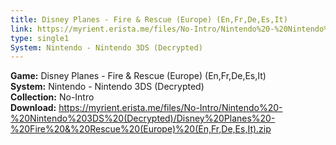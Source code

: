 ```yaml
---
title: Disney Planes - Fire & Rescue (Europe) (En,Fr,De,Es,It)
link: https://myrient.erista.me/files/No-Intro/Nintendo%20-%20Nintendo%203DS%20(Decrypted)/Disney%20Planes%20-%20Fire%20&%20Rescue%20(Europe)%20(En,Fr,De,Es,It).zip
type: single1
System: Nintendo - Nintendo 3DS (Decrypted)
---
```

<b>Game:</b> Disney Planes - Fire & Rescue (Europe) (En,Fr,De,Es,It)<br>
<b>System:</b> Nintendo - Nintendo 3DS (Decrypted)<br>
<b>Collection:</b> No-Intro<br>
<b>Download:</b> https://myrient.erista.me/files/No-Intro/Nintendo%20-%20Nintendo%203DS%20(Decrypted)/Disney%20Planes%20-%20Fire%20&%20Rescue%20(Europe)%20(En,Fr,De,Es,It).zip